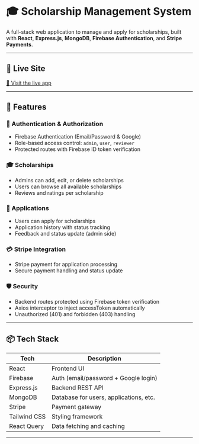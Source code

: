 # 🎓 Scholarship Management System

A full-stack web application to manage and apply for scholarships, built with **React**, **Express.js**, **MongoDB**, **Firebase Authentication**, and **Stripe Payments**.

---

## 🔗 Live Site

[🔗 Visit the live app](https://scholarship-management-system1.web.app)

---

## 🚀 Features

### 👤 Authentication & Authorization

- Firebase Authentication (Email/Password & Google)
- Role-based access control: `admin`, `user`, `reviewer`
- Protected routes with Firebase ID token verification

### 🎓 Scholarships

- Admins can add, edit, or delete scholarships
- Users can browse all available scholarships
- Reviews and ratings per scholarship

### 📝 Applications

- Users can apply for scholarships
- Application history with status tracking
- Feedback and status update (admin side)

### 💳 Stripe Integration

- Stripe payment for application processing
- Secure payment handling and status update

### 🛡️ Security

- Backend routes protected using Firebase token verification
- Axios interceptor to inject accessToken automatically
- Unauthorized (401) and forbidden (403) handling

---

## 📦 Tech Stack

| Tech         | Description                              |
|--------------|------------------------------------------|
| React        | Frontend UI                              |
| Firebase     | Auth (email/password + Google login)     |
| Express.js   | Backend REST API                         |
| MongoDB      | Database for users, applications, etc.   |
| Stripe       | Payment gateway                          |
| Tailwind CSS | Styling framework                        |
| React Query  | Data fetching and caching                |

---




